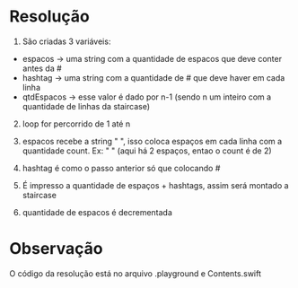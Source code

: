 # Resolução
1) São criadas 3 variáveis:
- espacos -> uma string com a quantidade de espacos que deve conter antes da #
- hashtag -> uma string com a quantidade de # que deve haver em cada linha
- qtdEspacos -> esse valor é dado por n-1 (sendo n um inteiro com a quantidade de linhas da staircase)

2) loop for percorrido de 1 até n

3) espacos recebe a string " ", isso coloca espaços em cada linha com a quantidade count. Ex: "  " (aqui há 2 espaços, entao o count é de 2)

4) hashtag é como o passo anterior só que colocando #

5) É impresso a quantidade de espaços + hashtags, assim será montado a staircase

6) quantidade de espacos é decrementada

#  Observação
O código da resolução está no arquivo .playground e Contents.swift
